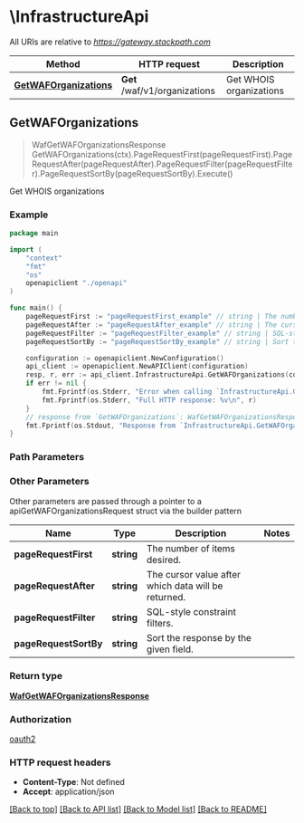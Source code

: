 # \InfrastructureApi

All URIs are relative to *https://gateway.stackpath.com*

Method | HTTP request | Description
------------- | ------------- | -------------
[**GetWAFOrganizations**](InfrastructureApi.md#GetWAFOrganizations) | **Get** /waf/v1/organizations | Get WHOIS organizations



## GetWAFOrganizations

> WafGetWAFOrganizationsResponse GetWAFOrganizations(ctx).PageRequestFirst(pageRequestFirst).PageRequestAfter(pageRequestAfter).PageRequestFilter(pageRequestFilter).PageRequestSortBy(pageRequestSortBy).Execute()

Get WHOIS organizations



### Example

```go
package main

import (
    "context"
    "fmt"
    "os"
    openapiclient "./openapi"
)

func main() {
    pageRequestFirst := "pageRequestFirst_example" // string | The number of items desired. (optional)
    pageRequestAfter := "pageRequestAfter_example" // string | The cursor value after which data will be returned. (optional)
    pageRequestFilter := "pageRequestFilter_example" // string | SQL-style constraint filters. (optional)
    pageRequestSortBy := "pageRequestSortBy_example" // string | Sort the response by the given field. (optional)

    configuration := openapiclient.NewConfiguration()
    api_client := openapiclient.NewAPIClient(configuration)
    resp, r, err := api_client.InfrastructureApi.GetWAFOrganizations(context.Background(), ).PageRequestFirst(pageRequestFirst).PageRequestAfter(pageRequestAfter).PageRequestFilter(pageRequestFilter).PageRequestSortBy(pageRequestSortBy).Execute()
    if err != nil {
        fmt.Fprintf(os.Stderr, "Error when calling `InfrastructureApi.GetWAFOrganizations``: %v\n", err)
        fmt.Fprintf(os.Stderr, "Full HTTP response: %v\n", r)
    }
    // response from `GetWAFOrganizations`: WafGetWAFOrganizationsResponse
    fmt.Fprintf(os.Stdout, "Response from `InfrastructureApi.GetWAFOrganizations`: %v\n", resp)
}
```

### Path Parameters



### Other Parameters

Other parameters are passed through a pointer to a apiGetWAFOrganizationsRequest struct via the builder pattern


Name | Type | Description  | Notes
------------- | ------------- | ------------- | -------------
 **pageRequestFirst** | **string** | The number of items desired. | 
 **pageRequestAfter** | **string** | The cursor value after which data will be returned. | 
 **pageRequestFilter** | **string** | SQL-style constraint filters. | 
 **pageRequestSortBy** | **string** | Sort the response by the given field. | 

### Return type

[**WafGetWAFOrganizationsResponse**](wafGetWAFOrganizationsResponse.md)

### Authorization

[oauth2](../README.md#oauth2)

### HTTP request headers

- **Content-Type**: Not defined
- **Accept**: application/json

[[Back to top]](#) [[Back to API list]](../README.md#documentation-for-api-endpoints)
[[Back to Model list]](../README.md#documentation-for-models)
[[Back to README]](../README.md)


